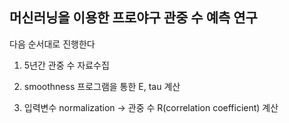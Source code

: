 ## 머신러닝을 이용한 프로야구 관중 수 예측 연구


다음 순서대로 진행한다

1. 5년간 관중 수 자료수집

2. smoothness 프로그램을 통한 E, tau 계산

3. 입력변수 normalization -> 관중 수 R(correlation coefficient) 계산
